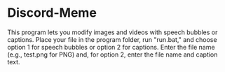 # Discord-Meme
This program lets you modify images and videos with speech bubbles or captions. Place your file in the program folder, run "run.bat," and choose option 1 for speech bubbles or option 2 for captions. Enter the file name (e.g., test.png for PNG) and, for option 2, enter the file name and caption text.
